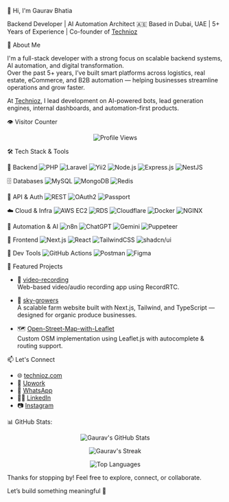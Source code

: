 👋 Hi, I'm Gaurav Bhatia

Backend Developer | AI Automation Architect
🇦🇪 Based in Dubai, UAE | 5+ Years of Experience | Co-founder of [Technioz](https://technioz.com)


🚀 About Me

I'm a full-stack developer with a strong focus on scalable backend systems, AI automation, and digital transformation.  
Over the past 5+ years, I’ve built smart platforms across logistics, real estate, eCommerce, and B2B automation — helping businesses streamline operations and grow faster.

At [Technioz](https://technioz.com), I lead development on AI-powered bots, lead generation engines, internal dashboards, and automation-first products.

👁️ Visitor Counter

<p align="center">
  <img src="https://komarev.com/ghpvc/?username=gauravbhatia4601&style=flat-square&color=blue" alt="Profile Views" />
</p>

🛠️ Tech Stack & Tools

🧠 Backend
![PHP](https://img.shields.io/badge/PHP-8892BF?style=flat&logo=php&logoColor=white)
![Laravel](https://img.shields.io/badge/Laravel-F55247?style=flat&logo=laravel&logoColor=white)
![Yii2](https://img.shields.io/badge/Yii2-4584b6?style=flat&logo=yii&logoColor=white)
![Node.js](https://img.shields.io/badge/Node.js-339933?style=flat&logo=node.js&logoColor=white)
![Express.js](https://img.shields.io/badge/Express.js-000000?style=flat&logo=express&logoColor=white)
![NestJS](https://img.shields.io/badge/NestJS-e0234e?style=flat&logo=nestjs&logoColor=white)

🗄️ Databases
![MySQL](https://img.shields.io/badge/MySQL-00758F?style=flat&logo=mysql&logoColor=white)
![MongoDB](https://img.shields.io/badge/MongoDB-47A248?style=flat&logo=mongodb&logoColor=white)
![Redis](https://img.shields.io/badge/Redis-DC382D?style=flat&logo=redis&logoColor=white)

🔐 API & Auth 
![REST](https://img.shields.io/badge/REST-00599C?style=flat)
![OAuth2](https://img.shields.io/badge/OAuth2-ff6f00?style=flat)
![Passport](https://img.shields.io/badge/Passport-1e1e1e?style=flat)

☁️ Cloud & Infra
![AWS EC2](https://img.shields.io/badge/AWS%20EC2-FF9900?style=flat&logo=amazonaws&logoColor=white)
![RDS](https://img.shields.io/badge/AWS%20RDS-527FFF?style=flat&logo=amazonaws&logoColor=white)
![Cloudflare](https://img.shields.io/badge/Cloudflare-F38020?style=flat&logo=cloudflare&logoColor=white)
![Docker](https://img.shields.io/badge/Docker-2496ED?style=flat&logo=docker&logoColor=white)
![NGINX](https://img.shields.io/badge/Nginx-009639?style=flat&logo=nginx&logoColor=white)

🤖 Automation & AI
![n8n](https://img.shields.io/badge/n8n-ef6537?style=flat&logo=n8n&logoColor=white)
![ChatGPT](https://img.shields.io/badge/OpenAI-412991?style=flat&logo=openai&logoColor=white)
![Gemini](https://img.shields.io/badge/Google%20Gemini-4285F4?style=flat&logo=google&logoColor=white)
![Puppeteer](https://img.shields.io/badge/Puppeteer-40B5A4?style=flat&logo=puppeteer&logoColor=white)

🎨 Frontend
![Next.js](https://img.shields.io/badge/Next.js-000000?style=flat&logo=next.js&logoColor=white)
![React](https://img.shields.io/badge/React-61DAFB?style=flat&logo=react&logoColor=black)
![TailwindCSS](https://img.shields.io/badge/TailwindCSS-06B6D4?style=flat&logo=tailwindcss&logoColor=white)
![shadcn/ui](https://img.shields.io/badge/shadcn/ui-18181b?style=flat)

🧰 Dev Tools
![GitHub Actions](https://img.shields.io/badge/GitHub%20Actions-2088FF?style=flat&logo=githubactions&logoColor=white)
![Postman](https://img.shields.io/badge/Postman-FF6C37?style=flat&logo=postman&logoColor=white)
![Figma](https://img.shields.io/badge/Figma-F24E1E?style=flat&logo=figma&logoColor=white)


🌟 Featured Projects

- 🎥 [video-recording](https://github.com/gauravbhatia4601/video-recording)  
  Web-based video/audio recording app using RecordRTC.

- 🌱 [sky-growers](https://github.com/gauravbhatia4601/sky-growers)  
  A scalable farm website built with Next.js, Tailwind, and TypeScript — designed for organic produce businesses.

- 🗺️ [Open-Street-Map-with-Leaflet](https://github.com/gauravbhatia4601/Open-Street-Map-with-Leaflet)  
  Custom OSM implementation using Leaflet.js with autocomplete & routing support.

📫 Let's Connect

- 🌐 [technioz.com](https://technioz.com)  
- 💼 [Upwork](https://www.upwork.com/freelancers/~01f20500524197e5864)  
- 💬 [WhatsApp](https://wa.me/919803683577)  
- 🧑‍💻 [LinkedIn](https://www.linkedin.com/in/gauravbhatia1064/)  
- 📷 [Instagram](https://www.instagram.com/_gaurav.bhatia04_/)

📊 GitHub Stats:

<p align="center">
  <img src="https://github-readme-stats.vercel.app/api?username=gauravbhatia4601&show_icons=true&theme=radical&hide_border=true" alt="Gaurav's GitHub Stats" />
</p>

<p align="center">
  <img src="https://github-readme-streak-stats.herokuapp.com/?user=gauravbhatia4601&theme=radical&hide_border=true" alt="Gaurav's Streak" />
</p>

<p align="center">
  <img src="https://github-readme-stats.vercel.app/api/top-langs/?username=gauravbhatia4601&layout=compact&theme=radical&hide_border=true" alt="Top Languages" />
</p>


Thanks for stopping by! Feel free to explore, connect, or collaborate.  

Let’s build something meaningful 🚀
